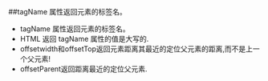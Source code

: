 ##tagName 属性返回元素的标签名。
+ tagName 属性返回元素的标签名。
+ HTML 返回 tagName 属性的值是大写的.
+ offsetwidth和offsetTop返回元素距离其最近的定位父元素的距离,而不是上一个父元素!
+ offsetParent返回距离最近的定位父元素.
  